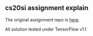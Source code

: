 cs20si assignment explain
---

The original assignment repo is [here](https://github.com/chiphuyen/tf-stanford-tutorials).

All solution tested under TensorFlow v1.1

